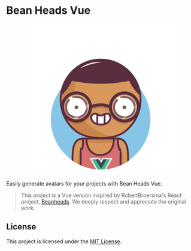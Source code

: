 # Bean Heads Vue

<p align="center">
  <img alt="Bean Heads Characters" src="./demo/characters.gif" width="400"/>
</p>

Easily generate avatars for your projects with Bean Heads Vue.

> This project is a Vue version inspired by RobertBroersma's React project, [Beanheads](https://github.com/RobertBroersma/beanheads). We deeply respect and appreciate the original work.

## License

This project is licensed under the [MIT License](https://opensource.org/license/MIT).

